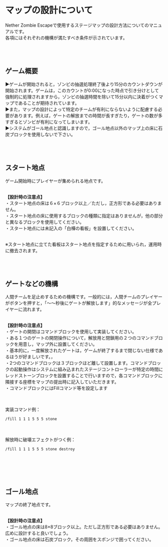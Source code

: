 # マップの設計について
Nether Zombie Escapeで使用するステージマップの設計方法についてのマニュアルです。<br>
各項にはそれぞれの機構が満たすべき条件が示されています。
<br><br><br><br>
     
## ゲーム概要
▶︎ゲームが開始されると，ゾンビの抽選処理終了後より15分のカウントダウンが開始されます。ゲームは，このカウントが0:00になった時点で引き分けとして強制的に処理されますから，ゾンビの抽選時間を除いて15分以内に決着がつくマップであることが期待されています。<br>
▶︎また，マップの設計によって特定のチームが有利にならないように配慮する必要があります。例えば，ゲートの解放までの時間が長すぎたり，ゲートの数が多すぎるとゾンビが有利になってしまいます。<br>
▶︎システムがゴール地点と認識しますので，ゴール地点以外のマップ上の床に石炭ブロックを使用しないで下さい。
<br><br><br><br>

  
## スタート地点
ゲーム開始時にプレイヤーが集められる地点です。<br><br>

<b>【設計時の注意点】</b><br>
・スタート地点の床は６×６ブロック以上／ただし，正方形である必要はありません。<br>
・スタート地点の床に使用するブロックの種類に指定はありませんが，他の部分と異なるブロックを使用してください。<br>
・スタート地点には未記入の「白樺の看板」を設置してください。<br>

<br>
※スタート地点に立てた看板はスタート地点を指定するために用いられ，運用時に撤去されます。
<br><br><br><br>
     

  
## ゲートなどの機構
人間チームを足止めするための機構です。一般的には，人間チームのプレイヤーがボタンを押すと，「〜〜秒後にゲートが解放します」的なメッセージが全プレイヤーに流れます。<br><br>

<b>【設計時の注意点】</b><br>
・ゲートの開閉はコマンドブロックを使用して実装してください。<br>
・ある１つのゲートの開閉操作について，解放用と閉鎖用の２つのコマンドブロックを用意し，マップ外に設置してください。<br>
・基本的に，一度解放されたゲートは，ゲームが終了するまで閉じない仕様であるほうが好ましいです。，<br>
・2つのコマンドブロックは３ブロックほど離して設置します。コマンドブロックの起動操作はシステムに組み込まれたステージコントローラーが特定の時間にレッドストーンブロックを設置することで行いますので，各コマンドブロックに隣接する座標をマップの提出時に記入していただきます。<br>
・コマンドブロックにはFillコマンド等を設定します<br><br><br>

実装コマンド例：
```
/fill 1 1 1 5 5 5 stone
```
<br><br>
解放時に破壊エフェクトがつく例：
```
/fill 1 1 1 5 5 5 stone destroy
```
<br><br><br><br>

## ゴール地点
マップの終了地点です。<br><br>

<b>【設計時の注意点】</b><br>
・ゴール地点の床は8×8ブロック以上。ただし正方形である必要はありません。広めに設計すると良いでしょう。<br>
・ゴール地点の床は石炭ブロック，その周囲をスポンジで囲ってください。<br>
